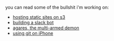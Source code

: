 you can read some of the bullshit i'm working on:

* [hosting static sites on s3](/blogposts/hostingStaticSitesOnS3.md)
* [building a slack bot](/blogposts/mojojojo-bot.md)
* [agares, the multi-armed demon](/blogposts/agares.md)
* [using git on iPhone](/blogposts/workingcopy.md)